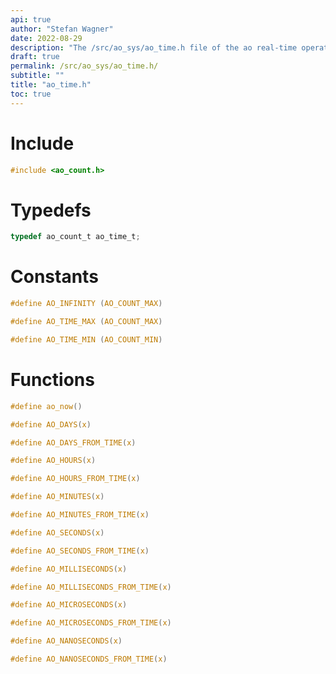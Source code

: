 ```yaml
---
api: true
author: "Stefan Wagner"
date: 2022-08-29
description: "The /src/ao_sys/ao_time.h file of the ao real-time operating system."
draft: true
permalink: /src/ao_sys/ao_time.h/
subtitle: ""
title: "ao_time.h"
toc: true
---
```


# Include

```c
#include <ao_count.h>
```

# Typedefs

```c
typedef ao_count_t ao_time_t;
```

# Constants

```c
#define AO_INFINITY (AO_COUNT_MAX)
```

```c
#define AO_TIME_MAX (AO_COUNT_MAX)
```

```c
#define AO_TIME_MIN (AO_COUNT_MIN)
```

# Functions

```c
#define ao_now()
```

```c
#define AO_DAYS(x)
```

```c
#define AO_DAYS_FROM_TIME(x)
```

```c
#define AO_HOURS(x)
```

```c
#define AO_HOURS_FROM_TIME(x)
```

```c
#define AO_MINUTES(x)
```

```c
#define AO_MINUTES_FROM_TIME(x)
```

```c
#define AO_SECONDS(x)
```

```c
#define AO_SECONDS_FROM_TIME(x)
```

```c
#define AO_MILLISECONDS(x)
```

```c
#define AO_MILLISECONDS_FROM_TIME(x)
```

```c
#define AO_MICROSECONDS(x)
```

```c
#define AO_MICROSECONDS_FROM_TIME(x)
```

```c
#define AO_NANOSECONDS(x)
```

```c
#define AO_NANOSECONDS_FROM_TIME(x)
```

